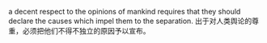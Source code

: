 a decent respect to the opinions of mankind requires that they should declare the causes which impel them to the separation.
出于对人类舆论的尊重，必须把他们不得不独立的原因予以宣布。